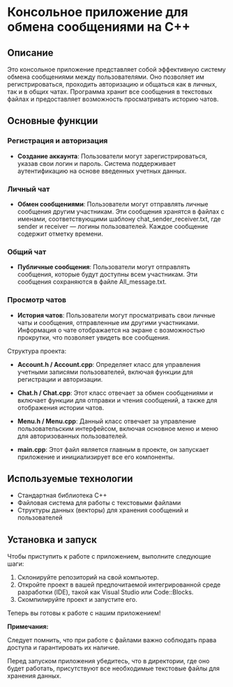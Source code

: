 # Консольное приложение для обмена сообщениями на C++

## Описание

Это консольное приложение представляет собой эффективную систему обмена сообщениями между пользователями. Оно позволяет им регистрироваться, проходить авторизацию и общаться как в личных, так и в общих чатах. Программа хранит все сообщения в текстовых файлах и предоставляет возможность просматривать историю чатов.

## Основные функции

### Регистрация и авторизация

- **Создание аккаунта**: Пользователи могут зарегистрироваться, указав свои логин и пароль. Система поддерживает аутентификацию на основе введенных учетных данных.

### Личный чат

- **Обмен сообщениями**: Пользователи могут отправлять личные сообщения другим участникам. Эти сообщения хранятся в файлах с именами, соответствующими шаблону chat_sender_receiver.txt, где sender и receiver — логины пользователей. Каждое сообщение содержит отметку времени.

### Общий чат

- **Публичные сообщения**: Пользователи могут отправлять сообщения, которые будут доступны всем участникам. Эти сообщения сохраняются в файле All_message.txt.

### Просмотр чатов

- **История чатов**: Пользователи могут просматривать свои личные чаты и сообщения, отправленные им другими участниками. Информация о чате отображается на экране с возможностью прокрутки, что позволяет увидеть все сообщения.


Структура проекта:

* **Account.h / Account.cpp**: Определяет класс для управления учетными записями пользователей, включая функции для регистрации и авторизации.

* **Chat.h / Chat.cpp**: Этот класс отвечает за обмен сообщениями и включает функции для отправки и чтения сообщений, а также для отображения истории чатов.

* **Menu.h / Menu.cpp**: Данный класс отвечает за управление пользовательским интерфейсом, включая основное меню и меню для авторизованных пользователей.

* **main.cpp**: Этот файл является главным в проекте, он запускает приложение и инициализирует все его компоненты.


## Используемые технологии

* Стандартная библиотека C++
* Файловая система для работы с текстовыми файлами
* Структуры данных (векторы) для хранения сообщений и пользователей

## Установка и запуск

Чтобы приступить к работе с приложением, выполните следующие шаги:

1. Склонируйте репозиторий на свой компьютер.
2. Откройте проект в вашей предпочитаемой интегрированной среде разработки (IDE), такой как Visual Studio или Code::Blocks.
3. Скомпилируйте проект и запустите его.

Теперь вы готовы к работе с нашим приложением!


**Примечания:**

Следует помнить, что при работе с файлами важно соблюдать права доступа и гарантировать их наличие.

Перед запуском приложения убедитесь, что в директории, где оно будет работать, присутствуют все необходимые текстовые файлы для хранения данных.
